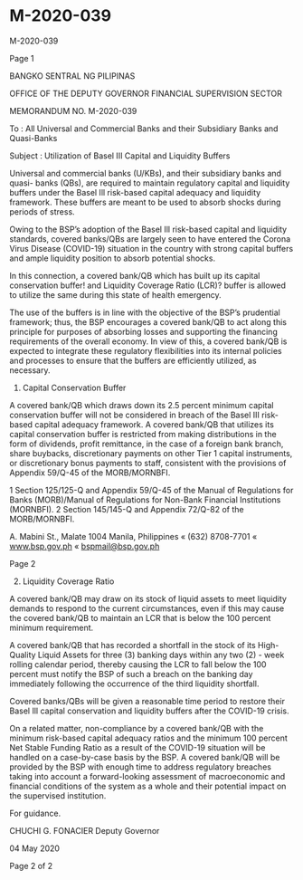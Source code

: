 # M-2020-039

M-2020-039

Page 1

BANGKO SENTRAL NG PILIPINAS

OFFICE OF THE DEPUTY GOVERNOR FINANCIAL SUPERVISION SECTOR

MEMORANDUM NO. M-2020-039

To : All Universal and Commercial Banks and their Subsidiary Banks and Quasi-Banks

Subject : Utilization of Basel III Capital and Liquidity Buffers

Universal and commercial banks (U/KBs), and their subsidiary banks and quasi- banks (QBs), are required to maintain regulatory capital and liquidity buffers under the Basel Ill risk-based capital adequacy and liquidity framework. These buffers are meant to be used to absorb shocks during periods of stress.

Owing to the BSP’s adoption of the Basel Ill risk-based capital and liquidity standards, covered banks/QBs are largely seen to have entered the Corona Virus Disease (COVID-19) situation in the country with strong capital buffers and ample liquidity position to absorb potential shocks.

In this connection, a covered bank/QB which has built up its capital conservation buffer! and Liquidity Coverage Ratio (LCR)? buffer is allowed to utilize the same during this state of health emergency.

The use of the buffers is in line with the objective of the BSP’s prudential framework; thus, the BSP encourages a covered bank/QB to act along this principle for purposes of absorbing losses and supporting the financing requirements of the overall economy. In view of this, a covered bank/QB is expected to integrate these regulatory flexibilities into its internal policies and processes to ensure that the buffers are efficiently utilized, as necessary.

1. Capital Conservation Buffer

A covered bank/QB which draws down its 2.5 percent minimum capital conservation buffer will not be considered in breach of the Basel III risk-based capital adequacy framework. A covered bank/QB that utilizes its capital conservation buffer is restricted from making distributions in the form of dividends, profit remittance, in the case of a foreign bank branch, share buybacks, discretionary payments on other Tier 1 capital instruments, or discretionary bonus payments to staff, consistent with the provisions of Appendix 59/Q-45 of the MORB/MORNBFI.

1 Section 125/125-Q and Appendix 59/Q-45 of the Manual of Regulations for Banks (MORB)/Manual of Regulations for Non-Bank Financial Institutions (MORNBFI). 2 Section 145/145-Q and Appendix 72/Q-82 of the MORB/MORNBFI.

A. Mabini St., Malate 1004 Manila, Philippines « (632) 8708-7701 « www.bsp.gov.ph « bspmail@bsp.gov.ph

Page 2

2. Liquidity Coverage Ratio

A covered bank/QB may draw on its stock of liquid assets to meet liquidity demands to respond to the current circumstances, even if this may cause the covered bank/QB to maintain an LCR that is below the 100 percent minimum requirement.

A covered bank/QB that has recorded a shortfall in the stock of its High-Quality Liquid Assets for three (3) banking days within any two (2) - week rolling calendar period, thereby causing the LCR to fall below the 100 percent must notify the BSP of such a breach on the banking day immediately following the occurrence of the third liquidity shortfall.

Covered banks/QBs will be given a reasonable time period to restore their Basel Ill capital conservation and liquidity buffers after the COVID-19 crisis.

On a related matter, non-compliance by a covered bank/QB with the minimum risk-based capital adequacy ratios and the minimum 100 percent Net Stable Funding Ratio as a result of the COVID-19 situation will be handled on a case-by-case basis by the BSP. A covered bank/QB will be provided by the BSP with enough time to address regulatory breaches taking into account a forward-looking assessment of macroeconomic and financial conditions of the system as a whole and their potential impact on the supervised institution.

For guidance.

CHUCHI G. FONACIER Deputy Governor

04 May 2020

Page 2 of 2